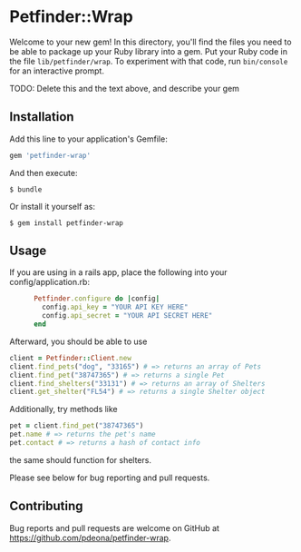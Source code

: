 # Petfinder::Wrap

Welcome to your new gem! In this directory, you'll find the files you need to be able to package up your Ruby library into a gem. Put your Ruby code in the file `lib/petfinder/wrap`. To experiment with that code, run `bin/console` for an interactive prompt.

TODO: Delete this and the text above, and describe your gem

## Installation

Add this line to your application's Gemfile:

```ruby
gem 'petfinder-wrap'
```

And then execute:

    $ bundle

Or install it yourself as:

    $ gem install petfinder-wrap

## Usage

If you are using in a rails app, place the following into your config/application.rb:

```ruby
      Petfinder.configure do |config|
        config.api_key = "YOUR API KEY HERE"
        config.api_secret = "YOUR API SECRET HERE"
      end
```

Afterward, you should be able to use
```ruby
client = Petfinder::Client.new
client.find_pets("dog", "33165") # => returns an array of Pets
client.find_pet("38747365") # => returns a single Pet
client.find_shelters("33131") # => returns an array of Shelters
client.get_shelter("FL54") # => returns a single Shelter object
```

Additionally, try methods like
```ruby
pet = client.find_pet("38747365")
pet.name # => returns the pet's name
pet.contact # => returns a hash of contact info
```
the same should function for shelters.

Please see below for bug reporting and pull requests.
## Contributing

Bug reports and pull requests are welcome on GitHub at https://github.com/pdeona/petfinder-wrap.
